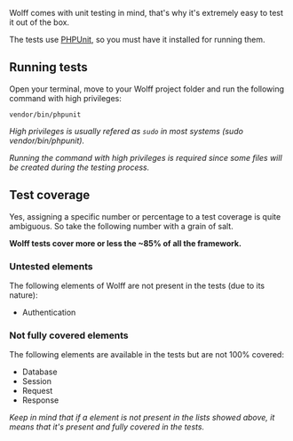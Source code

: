 Wolff comes with unit testing in mind, that's why it's extremely easy to test it out of the box.

The tests use [PHPUnit](https://phpunit.de), so you must have it installed for running them.

## Running tests

Open your terminal, move to your Wolff project folder and run the following command with high privileges:

```
vendor/bin/phpunit
```

_High privileges is usually refered as `sudo` in most systems (sudo vendor/bin/phpunit)._

_Running the command with high privileges is required since some files will be created during the testing process._

## Test coverage

Yes, assigning a specific number or percentage to a test coverage is quite ambiguous. So take the following number with a grain of salt.

**Wolff tests cover more or less the ~85% of all the framework.**

### Untested elements

The following elements of Wolff are not present in the tests (due to its nature):

* Authentication

### Not fully covered elements

The following elements are available in the tests but are not 100% covered:

* Database
* Session
* Request
* Response

_Keep in mind that if a element is not present in the lists showed above, it means that it's present and fully covered in the tests._
